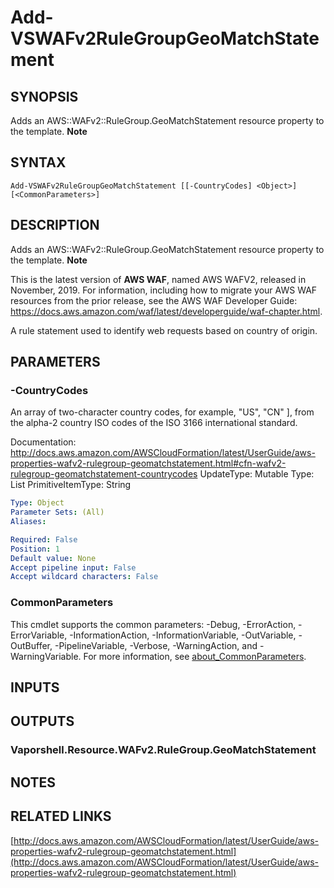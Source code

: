 # Add-VSWAFv2RuleGroupGeoMatchStatement

## SYNOPSIS
Adds an AWS::WAFv2::RuleGroup.GeoMatchStatement resource property to the template.
**Note**

## SYNTAX

```
Add-VSWAFv2RuleGroupGeoMatchStatement [[-CountryCodes] <Object>] [<CommonParameters>]
```

## DESCRIPTION
Adds an AWS::WAFv2::RuleGroup.GeoMatchStatement resource property to the template.
**Note**

This is the latest version of **AWS WAF**, named AWS WAFV2, released in November, 2019.
For information, including how to migrate your AWS WAF resources from the prior release, see the AWS WAF Developer Guide: https://docs.aws.amazon.com/waf/latest/developerguide/waf-chapter.html.

A rule statement used to identify web requests based on country of origin.

## PARAMETERS

### -CountryCodes
An array of two-character country codes, for example,  "US", "CN" \], from the alpha-2 country ISO codes of the ISO 3166 international standard.

Documentation: http://docs.aws.amazon.com/AWSCloudFormation/latest/UserGuide/aws-properties-wafv2-rulegroup-geomatchstatement.html#cfn-wafv2-rulegroup-geomatchstatement-countrycodes
UpdateType: Mutable
Type: List
PrimitiveItemType: String

```yaml
Type: Object
Parameter Sets: (All)
Aliases:

Required: False
Position: 1
Default value: None
Accept pipeline input: False
Accept wildcard characters: False
```

### CommonParameters
This cmdlet supports the common parameters: -Debug, -ErrorAction, -ErrorVariable, -InformationAction, -InformationVariable, -OutVariable, -OutBuffer, -PipelineVariable, -Verbose, -WarningAction, and -WarningVariable. For more information, see [about_CommonParameters](http://go.microsoft.com/fwlink/?LinkID=113216).

## INPUTS

## OUTPUTS

### Vaporshell.Resource.WAFv2.RuleGroup.GeoMatchStatement
## NOTES

## RELATED LINKS

[http://docs.aws.amazon.com/AWSCloudFormation/latest/UserGuide/aws-properties-wafv2-rulegroup-geomatchstatement.html](http://docs.aws.amazon.com/AWSCloudFormation/latest/UserGuide/aws-properties-wafv2-rulegroup-geomatchstatement.html)

